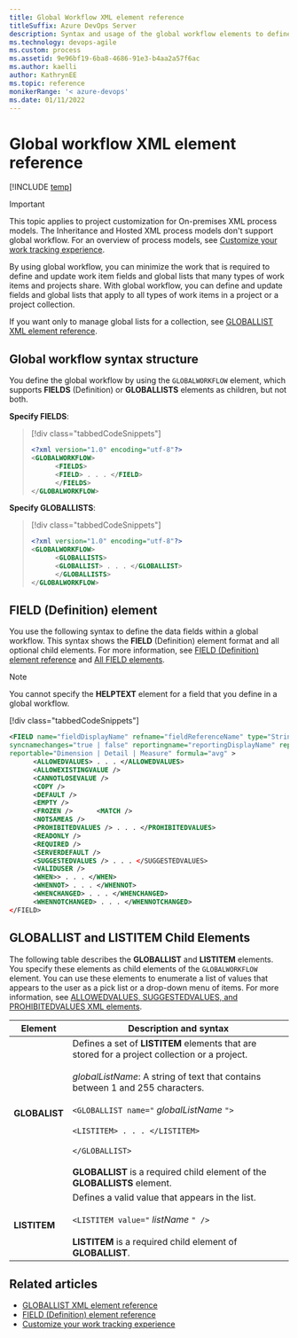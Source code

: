 ```yaml
---
title: Global Workflow XML element reference 
titleSuffix: Azure DevOps Server
description: Syntax and usage of the global workflow elements to define data fields and global lists to be shared across several projects  
ms.technology: devops-agile
ms.custom: process
ms.assetid: 9e96bf19-6ba8-4686-91e3-b4aa2a57f6ac
ms.author: kaelli
author: KathrynEE
ms.topic: reference
monikerRange: '< azure-devops'
ms.date: 01/11/2022
---
```


# Global workflow XML element reference

[!INCLUDE [temp](../../includes/version-header-tfs-only.md)]

> [!IMPORTANT]  
> This topic applies to project customization for On-premises XML process models. The Inheritance and Hosted XML process models don't support global workflow. For an overview of process models, see [Customize your work tracking experience](../customize-work.md). 


By using global workflow, you can minimize the work that is required to define and update work item fields and global lists that many types of work items and projects share. With global workflow, you can define and update fields and global lists that apply to all types of work items in a project or a project collection.  
  
 If you want only to manage global lists for a collection, see [GLOBALLIST XML element reference](define-global-lists.md).  

<a name="GLOBAL"></a>
  
##   Global workflow syntax structure  
 You define the global workflow by using the `GLOBALWORKFLOW` element, which supports **FIELDS** (Definition) or **GLOBALLISTS** elements as children, but not both.  
  
 **Specify FIELDS**:  
  
> [!div class="tabbedCodeSnippets"]
> ```XML 
> <?xml version="1.0" encoding="utf-8"?>  
> <GLOBALWORKFLOW>  
>       <FIELDS>   
>       <FIELD> . . . </FIELD>  
>       </FIELDS>  
> </GLOBALWORKFLOW>  
> ```  
  
 **Specify GLOBALLISTS**:  
  
> [!div class="tabbedCodeSnippets"]
> ```XML 
> <?xml version="1.0" encoding="utf-8"?>  
> <GLOBALWORKFLOW>  
>       <GLOBALLISTS>   
>       <GLOBALLIST> . . . </GLOBALLIST>  
>       </GLOBALLISTS>  
> </GLOBALWORKFLOW>  
> ```  
  
<a name="FIELD"></a> 

##  FIELD (Definition) element  

 You use the following syntax to define the data fields within a global workflow. This syntax shows the **FIELD** (Definition) element format and all optional child elements. For more information, see [FIELD (Definition) element reference](field-definition-element-reference.md) and [All FIELD elements](all-field-xml-elements-reference.md).  
  
> [!NOTE]
>  You cannot specify the **HELPTEXT** element for a field that you define in a global workflow.  
> 
> [!div class="tabbedCodeSnippets"]
> ```XML 
> <FIELD name="fieldDisplayName" refname="fieldReferenceName" type="String | Integer | Double | DateTime | PlainText | HTML | History | TreePath | GUID "  
> syncnamechanges="true | false" reportingname="reportingDisplayName" reportingrefname="reportingReferenceName"  
> reportable="Dimension | Detail | Measure" formula="avg" >  
>       <ALLOWEDVALUES> . . . </ALLOWEDVALUES>  
>       <ALLOWEXISTINGVALUE />  
>       <CANNOTLOSEVALUE />  
>       <COPY />  
>       <DEFAULT />  
>       <EMPTY />  
>       <FROZEN />      <MATCH />  
>       <NOTSAMEAS />  
>       <PROHIBITEDVALUES /> . . . </PROHIBITEDVALUES>  
>       <READONLY />  
>       <REQUIRED />  
>       <SERVERDEFAULT />  
>       <SUGGESTEDVALUES /> . . . </SUGGESTEDVALUES>  
>       <VALIDUSER />  
>       <WHEN>> . . . </WHEN>  
>       <WHENNOT> . . . </WHENNOT>  
>       <WHENCHANGED> . . . </WHENCHANGED>  
>       <WHENNOTCHANGED> . . . </WHENNOTCHANGED>  
> </FIELD>  
> ```  
  
 
 <a name="LISTElements"></a>  

##  GLOBALLIST and LISTITEM Child Elements  

 The following table describes the **GLOBALLIST** and **LISTITEM** elements. You specify these elements as child elements of the `GLOBALWORKFLOW` element. You can use these elements to enumerate a list of values that appears to the user as a pick list or a drop-down menu of items. For more information, see [ALLOWEDVALUES, SUGGESTEDVALUES, and PROHIBITEDVALUES XML elements](define-pick-lists.md).  
  
|Element|Description and syntax|  
|-------------|----------------------------|  
|**GLOBALIST**|Defines a set of **LISTITEM** elements that are stored for a project collection or a project.<br /><br /> *globalListName*: A string of text that contains between 1 and 255 characters.<br /><br /> `<GLOBALLIST name="` *globalListName* `">`<br /><br /> `<LISTITEM> . . . </LISTITEM>`<br /><br /> `</GLOBALLIST>`<br /><br /> **GLOBALLIST** is a required child element of the **GLOBALLISTS** element.|  
|**LISTITEM**|Defines a valid value that appears in the list.<br /><br /> `<LISTITEM value="` *listName* `" />`<br /><br /> **LISTITEM** is a required child element of **GLOBALLIST**.|  
  
## Related articles  

-  [GLOBALLIST XML element reference](define-global-lists.md)
-  [FIELD (Definition) element reference](field-definition-element-reference.md)   
-  [Customize your work tracking experience](../customize-work.md)  